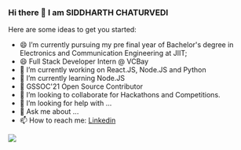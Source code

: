 ### Hi there 👋 I am SIDDHARTH CHATURVEDI

<!--
**Striver08/Striver08** is a ✨ _special_ ✨ repository because its `README.md` (this file) appears on your GitHub profile.
-->
Here are some ideas to get you started:
- 😄 I’m currently pursuing my pre final year of Bachelor's degree in Electronics and Communication Engineering at JIIT;
- 😄 Full Stack Developer Intern @ VCBay
- 🔭 I’m currently working on React.JS, Node.JS and Python
- 🌱 I’m currently learning Node.JS 
- 🔭 GSSOC'21 Open Source Contributor
- 👯 I’m looking to collaborate for Hackathons and Competitions.
- 🤔 I’m looking for help with ...
- 💬 Ask me about ...
- 📫 How to reach me: <a href="https://www.linkedin.com/in/siddharth-chaturvedi1808/">Linkedin </a>
<!-- - 😄 Pronouns: ...
- ⚡ Fun fact: ...
- 🤔 I’m looking for help with ...
- 💬 Ask me about ...
-->
![](https://komarev.com/ghpvc/?username=Striver08&style=plastic)
